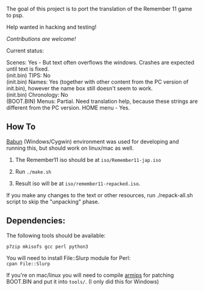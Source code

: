 
The goal of this project is to port the translation of the Remember 11 game to psp.

Help wanted in hacking and testing!

*Contributions are welcome!*

Current status:

Scenes: Yes - But text often overflows the windows. Crashes are expected until text is fixed.
<br>
(init.bin) TIPS: No
<br>
(init.bin) Names: Yes (together with other content from the PC version of init.bin), however the name box still doesn't seem to work.
<br>
(init.bin) Chronology: No
<br>
(BOOT.BIN) Menus: Partial. Need translation help, because these strings are different from the PC version. HOME menu - Yes.


How To
-----------

[Babun](http://babun.github.io/) (Windows/Cygwin) environment was used for developing and running this, but should work on linux/mac as well.

1. The Remember11 iso should be at `iso/Remember11-jap.iso`

2. Run `./make.sh`

3. Result iso will be at `iso/remember11-repacked.iso`.


If you make any changes to the text or other resources, run ./repack-all.sh script to skip the "unpacking" phase.

Dependencies:
----------

The following tools should be available:

`p7zip mkisofs gcc perl python3`

You will need to install File::Slurp module for Perl:<br>
`cpan File::Slurp`

If you're on mac/linux you will need to compile [armips](https://github.com/Kingcom/armips) for patching BOOT.BIN and put it into `tools/`. (I only did this for Windows)
